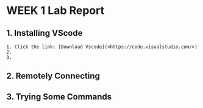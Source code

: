 # WEEK 1 Lab Report
## 1. Installing VScode
    1. Click the link: [Download Vscode](<https://code.visualstudio.com/>)
    2.
    3.

## 2. Remotely Connecting 

## 3. Trying Some Commands


